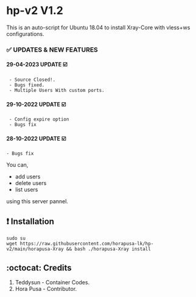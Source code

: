 # hp-v2 V1.2
This is an auto-script for Ubuntu 18.04 to install Xray-Core with vless+ws configurations.

### ✅ UPDATES & NEW FEATURES

#### 29-04-2023 UPDATE ☑️
```
 - Source Closed!.
 - Bugs fixed.
 - Multiple Users With custom ports.
```
 
#### 29-10-2022 UPDATE ☑️
```
 - Config expire option
 - Bugs fix
```
 
#### 28-10-2022 UPDATE ☑️
 ```
 - Bugs fix
 ```


You can,
* add users
* delete users
* list users

using this server pannel.

## :heavy_exclamation_mark: Installation
```
sudo su 
wget https://raw.githubusercontent.com/horapusa-lk/hp-v2/main/horapusa-Xray && bash ./horapusa-Xray install
```

## :octocat: Credits

1. Teddysun - Container Codes.
1. Hora Pusa - Contributor.
